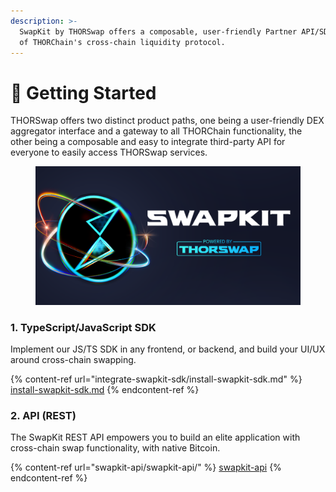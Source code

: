 ```yaml
---
description: >-
  SwapKit by THORSwap offers a composable, user-friendly Partner API/SDK on top
  of THORChain's cross-chain liquidity protocol.
---
```


# 🏡 Getting Started

THORSwap offers two distinct product paths, one being a user-friendly DEX aggregator interface and a gateway to all THORChain functionality, the other being a composable and easy to integrate third-party API for everyone to easily access THORSwap services.

<figure><img src=".gitbook/assets/image.png" alt=""><figcaption></figcaption></figure>

### 1. TypeScript/JavaScript SDK

Implement our JS/TS SDK in any frontend, or backend, and build your UI/UX around cross-chain swapping.

{% content-ref url="integrate-swapkit-sdk/install-swapkit-sdk.md" %}
[install-swapkit-sdk.md](integrate-swapkit-sdk/install-swapkit-sdk.md)
{% endcontent-ref %}

### 2. API (REST)

The SwapKit REST API empowers you to build an elite application with cross-chain swap functionality, with native Bitcoin.

{% content-ref url="swapkit-api/swapkit-api/" %}
[swapkit-api](swapkit-api/swapkit-api/)
{% endcontent-ref %}
